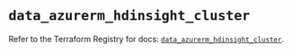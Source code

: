 # `data_azurerm_hdinsight_cluster`

Refer to the Terraform Registry for docs: [`data_azurerm_hdinsight_cluster`](https://registry.terraform.io/providers/hashicorp/azurerm/4.1.0/docs/data-sources/hdinsight_cluster).
